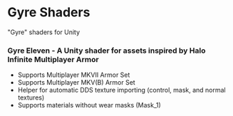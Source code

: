 # Gyre Shaders

"Gyre" shaders for Unity

### Gyre Eleven - A Unity shader for assets inspired by Halo Infinite Multiplayer Armor

* Supports Multiplayer MKVII Armor Set
* Supports Multiplayer MKV(B) Armor Set
* Helper for automatic DDS texture importing (control, mask, and normal textures)
* Supports materials without wear masks (Mask_1)
